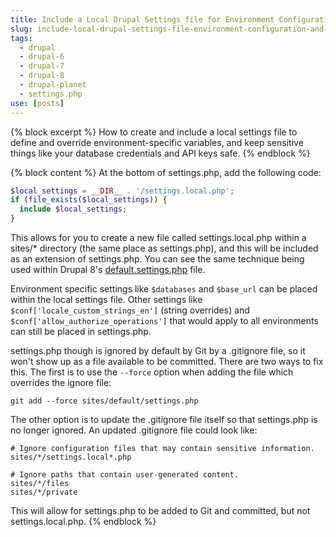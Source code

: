 ```yaml
---
title: Include a Local Drupal Settings file for Environment Configuration and Overrides
slug: include-local-drupal-settings-file-environment-configuration-and-overrides
tags:
  - drupal
  - drupal-6
  - drupal-7
  - drupal-8
  - drupal-planet
  - settings.php
use: [posts]
---
```

{% block excerpt %}
How to create and include a local settings file to define and override environment-specific variables, and keep sensitive things like your database credentials and API keys safe.
{% endblock %}

{% block content %}
At the bottom of settings.php, add the following code:

~~~php
$local_settings = __DIR__ . '/settings.local.php';
if (file_exists($local_settings)) {
  include $local_settings;
}
~~~

This allows for you to create a new file called settings.local.php within a sites/* directory (the same place as settings.php), and this will be included as an extension of settings.php. You can see the same technique being used within Drupal 8's [default.settings.php](http://cgit.drupalcode.org/drupal/tree/sites/default/default.settings.php#n621) file.

Environment specific settings like `$databases` and `$base_url` can be placed within the local settings file. Other settings like `$conf['locale_custom_strings_en']` (string overrides) and `$conf['allow_authorize_operations']` that would apply to all environments can still be placed in settings.php. 

settings.php though is ignored by default by Git by a .gitignore file, so it won't show up as a file available to be committed. There are two ways to fix this. The first is to use the `--force` option when adding the file which overrides the ignore file:

    git add --force sites/default/settings.php

The other option is to update the .gitignore file itself so that settings.php is no longer ignored. An updated .gitignore file could look like:

~~~
# Ignore configuration files that may contain sensitive information.
sites/*/settings.local*.php

# Ignore paths that contain user-generated content.
sites/*/files
sites/*/private
~~~

This will allow for settings.php to be added to Git and committed, but not settings.local.php.
{% endblock %}

